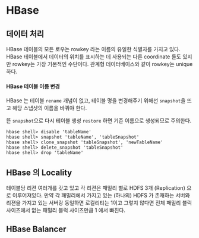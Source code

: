 # HBase

## 데이터 처리
HBase 테이블의 모든 로우는 rowkey 라는 이름의 유일한 식별자를 가지고 있다. HBase 테이블에서 데이터의 위치를 표시하는 데 사용되는 다른 coordinate 들도 있지만 rowkey는 가장 기본적인 수단이다. 관계형 데이터베이스와 같이 rowkey는 unique 하다.


#### HBase 테이블 이름 변경
HBase 는 테이블 `rename` 개념이 없고, 테이블 명을 변경해주기 위해선 `snapshot`을 뜨고 해당 스냅샷의 이름을 바꿔야 한다.

뜬 `snapshot`으로 다시 테이블 생성 `restore` 하면 기존 이름으로 생성되므로 주의한다.

```
hbase shell> disable 'tableName'
hbase shell> snapshot 'tableName', 'tableSnapshot'
hbase shell> clone_snapshot 'tableSnapshot', 'newTableName'
hbase shell> delete_snapshot 'tableSnapshot'
hbase shell> drop 'tableName'
```

## HBase 의 Locality
테이블당 리젼 여러개를 갖고 있고 각 리젼은 패밀리 별로 HDFS 3개 (Replication) 으로 이루어져있다. 
만약 각 패밀리에서 가지고 있는 (하나의) HDFS 가 존재하는 서버와 리젼을 가지고 있는 서버랑
동일하면 로컬리티는 1이고 그렇지 않다면 전체 패밀리 블럭 사이즈에서 없는 패밀리 블럭 사이즈만큼 1 에서 빠진다.

## HBase Balancer

